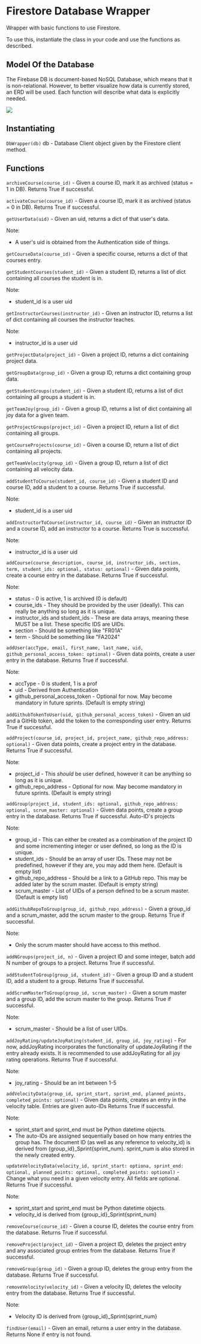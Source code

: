 # Firestore Database Wrapper

Wrapper with basic functions to use Firestore.

To use this, instantiate the class in your code and use the functions as described.

## Model Of the Database

The Firebase DB is document-based NoSQL Database, which means that it is non-relational. However, to better visualize how data is currently stored, an ERD will be used. Each function will describe what data is explicitly needed.

![](./StartERD.png)

## Instantiating

`DbWrapper(db)`
db - Database Client object given by the Firestore client method.

## Functions

`archiveCourse(course_id)` - Given a course ID, mark it as archived (status = 1 in DB). Returns True if successful.

`activateCourse(course_id)` - Given a course ID, mark it as archived (status = 0 in DB). Returns True if successful.

`getUserData(uid)` - Given an uid, returns a dict of that user's data.

Note:

- A user's uid is obtained from the Authentication side of things.

`getCourseData(course_id)` - Given a specific course, returns a dict of that courses entry.

`getStudentCourses(student_id)` - Given a student ID, returns a list of dict containing all courses the student is in.

Note:

- student_id is a user uid

`getInstructorCourses(instructor_id)` - Given an instructor ID, returns a list of dict containing all courses the instructor teaches.

Note:

- instructor_id is a user uid

`getProjectData(project_id)` - Given a project ID, returns a dict containing project data.

`getGroupData(group_id)` - Given a group ID, returns a dict containing group data.

`getStudentGroups(student_id)` - Given a student ID, returns a list of dict containing all groups a student is in.

`getTeamJoy(group_id)` - Given a group ID, returns a list of dict containing all joy data for a given team.

`getProjectGroups(project_id)` - Given a project ID, return a list of dict containing all groups.

`getCourseProjects(course_id)` - Given a course ID, return a list of dict containing all projects.

`getTeamVelocity(group_id)` - Given a group ID, return a list of dict containing all velocity data.

`addStudentToCourse(student_id, course_id)` - Given a student ID and course ID, add a student to a course. Returns True if successful.

Note:

- student_id is a user uid

`addInstructorToCourse(instructor_id, course_id)` - Given an instructor ID and a course ID, add an instructor to a course. Returns True is successful.

Note:

- instructor_id is a user uid

`addCourse(course_description, course_id, instructor_ids, section, term, student_ids: optional, status: optional)` - Given data points, create a course entry in the database. Returns True if successful.

Note:
- status - 0 is active, 1 is archived (0 is default)
- course_ids - They should be provided by the user (ideally). This can really be anything so long as it is unique.
- instructor_ids and student_ids - These are data arrays, meaning these MUST be a list. These specific IDS are UIDs.
- section - Should be something like "FR01A"
- term - Should be something like "FA2024"

`addUser(accType, email, first_name, last_name, uid, github_personal_access_token: optional)` - Given data points, create a user entry in the database. Returns True if successful.

Note:
- accType - 0 is student, 1 is a prof
- uid - Derived from Authentication
- github_personal_access_token - Optional for now. May become mandatory in future sprints. (Default is empty string)

`addGithubTokenToUser(uid, github_personal_access_token)` - Given an uid and a GitHib token, add the token to the corresponding user entry. Returns True if successful.

`addProject(course_id, project_id, project_name, github_repo_address: optional)` - Given data points, create a project entry in the database. Returns True if successful.

Note:
- project_id - This *should* be user defined, however it can be anything so long as it is unique.
- github_repo_address - Optional for now. May become mandatory in future sprints. (Default is empty string)

`addGroup(project_id, student_ids: optional, github_repo_address: optional, scrum_master: optional)` - Given data points, create a group entry in the database. Returns True if successful. Auto-ID's projects

Note:
- group_id - This can either be created as a combination of the project ID and some incrementing integer or user defined, so long as the ID is unique.
- student_ids - Should be an array of user IDs. These may not be predefined, however if they are, you may add them here. (Default is empty list)
- github_repo_address - Should be a link to a GitHub repo. This may be added later by the scrum master. (Default is empty string)
- scrum_master - List of UIDs of a person defined to be a scrum master. (Default is empty list)

`addGithubRepoToGroup(group_id, github_repo_address)` - Given a group_id and a scrum_master, add the scrum master to the group. Returns True if successful.

Note:
- Only the scrum master should have access to this method.

`addNGroups(project_id, n)` - Given a project ID and some integer, batch add N number of groups to a project. Returns True if successful.

`addStudentToGroup(group_id, student_id)` - Given a group ID and a student ID, add a student to a group. Returns True if successful.

`addScrumMasterToGroup(group_id, scrum_master)` - Given a scrum master and a group ID, add the scrum master to the group. Returns True if successful.

Note:
- scrum_master - Should be a list of user UIDs.

`addJoyRating/updateJoyRating(student_id, group_id, joy_rating)` - For now, addJoyRating incorporates the functionality of updateJoyRating if the entry already exists. It is recommended to use addJoyRating for all joy rating operations. Returns True if successful.

Note:
- joy_rating - Should be an int between 1-5

`addVelocityData(group_id, sprint_start, sprint_end, planned_points, completed_points: optional)` - Given data points, creates an entry in the velocity table. Entries are given auto-IDs Returns True if successful.

Note:
- sprint_start and sprint_end must be Python datetime objects.
- The auto-IDs are assigned sequentially based on how many entries the group has. The document ID (as well as any reference to velocity_id) is derived from {group_id}_Sprint{sprint_num}. sprint_num is also stored in the newly created entry.

`updateVelocityData(velocity_id, sprint_start: optiona, sprint_end: optional, planned_points: optional, completed_points: optional)` - Change what you need in a given velocity entry. All fields are optional. Returns True if successful.

Note:
- sprint_start and sprint_end must be Python datetime objects.
- velocity_id is derived from {group_id}_Sprint{sprint_num}

`removeCourse(course_id)` - Given a course ID, deletes the course entry from the database. Returns True if successful.

`removeProject(project_id)` - Given a project ID, deletes the project entry and any associated group entries from the database. Returns True if successful.

`removeGroup(group_id)` - Given a group ID, deletes the group entry from the database. Returns True if successful.

`removeVelocity(velocity_id)` - Given a velocity ID, deletes the velocity entry from the database. Returns True if successful.

Note:
- Velocity ID is derived from {group_id}_Sprint{sprint_num}

`findUser(email)` - Given an email, returns a user entry in the database. Returns None if entry is not found.